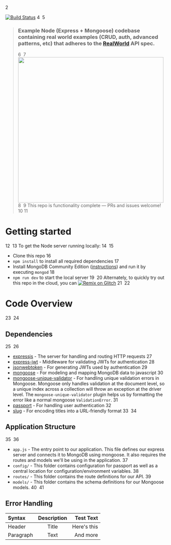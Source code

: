 2
​

[![Build Status](https://travis-ci.org/anishkny/node-express-realworld-example-app.svg?branch=master)](https://travis-ci.org/anishkny/node-express-realworld-example-app)
4
​
5

> ### Example Node (Express + Mongoose) codebase containing real world examples (CRUD, auth, advanced patterns, etc) that adheres to the [RealWorld](https://github.com/gothinkster/realworld-example-apps) API spec.
>
> 6
> ​
> 7
> <a href="https://thinkster.io/tutorials/node-json-api" target="_blank"><img width="454" src="https://raw.githubusercontent.com/gothinkster/realworld/master/media/learn-btn-hr.png" /></a>
> 8
> ​
> 9
> This repo is functionality complete — PRs and issues welcome!
> 10
> ​
> 11

# Getting started

12
​
13
To get the Node server running locally:
14
​
15

- Clone this repo
  16
- `npm install` to install all required dependencies
  17
- Install MongoDB Community Edition ([instructions](https://docs.mongodb.com/manual/installation/#tutorials)) and run it by executing `mongod`
  18
- `npm run dev` to start the local server
  19
  ​
  20
  Alternately, to quickly try out this repo in the cloud, you can [![Remix on Glitch](https://cdn.glitch.com/2703baf2-b643-4da7-ab91-7ee2a2d00b5b%2Fremix-button.svg)](https://glitch.com/edit/#!/remix/realworld)
  21
  ​
  22

# Code Overview

23
​
24

## Dependencies

25
​
26

- [expressjs](https://github.com/expressjs/express) - The server for handling and routing HTTP requests
  27
- [express-jwt](https://github.com/auth0/express-jwt) - Middleware for validating JWTs for authentication
  28
- [jsonwebtoken](https://github.com/auth0/node-jsonwebtoken) - For generating JWTs used by authentication
  29
- [mongoose](https://github.com/Automattic/mongoose) - For modeling and mapping MongoDB data to javascript
  30
- [mongoose-unique-validator](https://github.com/blakehaswell/mongoose-unique-validator) - For handling unique validation errors in Mongoose. Mongoose only handles validation at the document level, so a unique index across a collection will throw an exception at the driver level. The `mongoose-unique-validator` plugin helps us by formatting the error like a normal mongoose `ValidationError`.
  31
- [passport](https://github.com/jaredhanson/passport) - For handling user authentication
  32
- [slug](https://github.com/dodo/node-slug) - For encoding titles into a URL-friendly format
  33
  ​
  34

## Application Structure

35
​
36

- `app.js` - The entry point to our application. This file defines our express server and connects it to MongoDB using mongoose. It also requires the routes and models we'll be using in the application.
  37
- `config/` - This folder contains configuration for passport as well as a central location for configuration/environment variables.
  38
- `routes/` - This folder contains the route definitions for our API.
  39
- `models/` - This folder contains the schema definitions for our Mongoose models.
  40
  ​
  41

## Error Handling

| Syntax    | Description |   Test Text |
| :-------- | :---------: | ----------: |
| Header    |    Title    | Here's this |
| Paragraph |    Text     |    And more |

